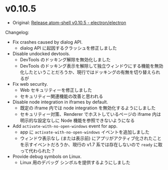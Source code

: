 # v0.10.5

* Original: [Release atom-shell v0.10.5 - electron/electron](https://github.com/electron/electron/releases/tag/v0.10.5)

Changelog:

* Fix crashes caused by dialog API.
  * dialog API に起因するクラッシュを修正しました
* Disable undocked devtools.
  * DevTools のドッキング解除を無効化しました
  * DevTools のドッキング表示を解除して独立ウィンドウにする機能を無効化したということだろうか、現行ではドッキングの有無を切り替えられるが
* Fix web security.
  * Web セキュリティーを修正しました
  * セキュリティー関連機能の改善と思われる
* Disable node integration in iframes by default.
  * 既定の iframe 内では node integration を無効化するようにしました
  * セキュリティー対策、Renderer でホストしているページの iframe 内は明示的な設定なしに Node 機能を参照できないようになる
* Add `activate-with-no-open-windows` event for app.
  * app に `activate-with-no-open-windows` イベントを追加しました
  * ウィンドウ表示なし (または表示前) にアプリがアクティブ化されたことを示すイベントだろうか、現行の v1.7 系では存在しないので `ready` に取って代わられた？
* Provide debug symbols on Linux.
  * Linux 用のデバッグ シンボルを提供するようにしました
